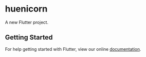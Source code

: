 # huenicorn

A new Flutter project.

## Getting Started

For help getting started with Flutter, view our online
[documentation](https://flutter.io/).

